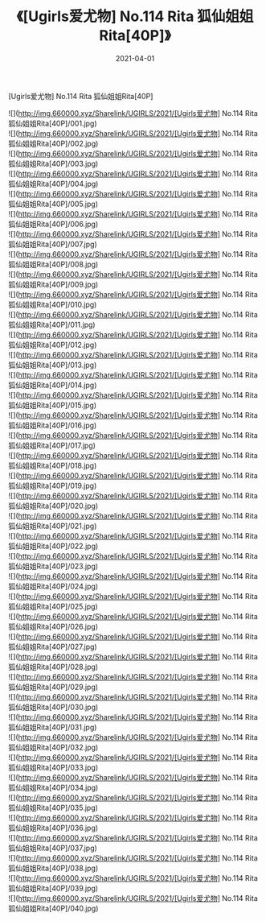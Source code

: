 ﻿---
layout: post
title:  《[Ugirls爱尤物] No.114 Rita 狐仙姐姐Rita[40P]》
date:   2021-04-01
img: http://img.660000.xyz/Sharelink/UGIRLS/2021/[Ugirls爱尤物] No.114 Rita 狐仙姐姐Rita[40P]/000.jpg
categories: [美女, 清纯, 唯美]
---

[Ugirls爱尤物] No.114 Rita 狐仙姐姐Rita[40P]

  ![](http://img.660000.xyz/Sharelink/UGIRLS/2021/[Ugirls爱尤物] No.114 Rita 狐仙姐姐Rita[40P]/001.jpg) <br> ![](http://img.660000.xyz/Sharelink/UGIRLS/2021/[Ugirls爱尤物] No.114 Rita 狐仙姐姐Rita[40P]/002.jpg) <br> ![](http://img.660000.xyz/Sharelink/UGIRLS/2021/[Ugirls爱尤物] No.114 Rita 狐仙姐姐Rita[40P]/003.jpg) <br> ![](http://img.660000.xyz/Sharelink/UGIRLS/2021/[Ugirls爱尤物] No.114 Rita 狐仙姐姐Rita[40P]/004.jpg) <br> ![](http://img.660000.xyz/Sharelink/UGIRLS/2021/[Ugirls爱尤物] No.114 Rita 狐仙姐姐Rita[40P]/005.jpg) <br> ![](http://img.660000.xyz/Sharelink/UGIRLS/2021/[Ugirls爱尤物] No.114 Rita 狐仙姐姐Rita[40P]/006.jpg) <br> ![](http://img.660000.xyz/Sharelink/UGIRLS/2021/[Ugirls爱尤物] No.114 Rita 狐仙姐姐Rita[40P]/007.jpg) <br> ![](http://img.660000.xyz/Sharelink/UGIRLS/2021/[Ugirls爱尤物] No.114 Rita 狐仙姐姐Rita[40P]/008.jpg) <br> ![](http://img.660000.xyz/Sharelink/UGIRLS/2021/[Ugirls爱尤物] No.114 Rita 狐仙姐姐Rita[40P]/009.jpg) <br> ![](http://img.660000.xyz/Sharelink/UGIRLS/2021/[Ugirls爱尤物] No.114 Rita 狐仙姐姐Rita[40P]/010.jpg) <br> ![](http://img.660000.xyz/Sharelink/UGIRLS/2021/[Ugirls爱尤物] No.114 Rita 狐仙姐姐Rita[40P]/011.jpg) <br> ![](http://img.660000.xyz/Sharelink/UGIRLS/2021/[Ugirls爱尤物] No.114 Rita 狐仙姐姐Rita[40P]/012.jpg) <br> ![](http://img.660000.xyz/Sharelink/UGIRLS/2021/[Ugirls爱尤物] No.114 Rita 狐仙姐姐Rita[40P]/013.jpg) <br> ![](http://img.660000.xyz/Sharelink/UGIRLS/2021/[Ugirls爱尤物] No.114 Rita 狐仙姐姐Rita[40P]/014.jpg) <br> ![](http://img.660000.xyz/Sharelink/UGIRLS/2021/[Ugirls爱尤物] No.114 Rita 狐仙姐姐Rita[40P]/015.jpg) <br> ![](http://img.660000.xyz/Sharelink/UGIRLS/2021/[Ugirls爱尤物] No.114 Rita 狐仙姐姐Rita[40P]/016.jpg) <br> ![](http://img.660000.xyz/Sharelink/UGIRLS/2021/[Ugirls爱尤物] No.114 Rita 狐仙姐姐Rita[40P]/017.jpg) <br> ![](http://img.660000.xyz/Sharelink/UGIRLS/2021/[Ugirls爱尤物] No.114 Rita 狐仙姐姐Rita[40P]/018.jpg) <br> ![](http://img.660000.xyz/Sharelink/UGIRLS/2021/[Ugirls爱尤物] No.114 Rita 狐仙姐姐Rita[40P]/019.jpg) <br> ![](http://img.660000.xyz/Sharelink/UGIRLS/2021/[Ugirls爱尤物] No.114 Rita 狐仙姐姐Rita[40P]/020.jpg) <br> ![](http://img.660000.xyz/Sharelink/UGIRLS/2021/[Ugirls爱尤物] No.114 Rita 狐仙姐姐Rita[40P]/021.jpg) <br> ![](http://img.660000.xyz/Sharelink/UGIRLS/2021/[Ugirls爱尤物] No.114 Rita 狐仙姐姐Rita[40P]/022.jpg) <br> ![](http://img.660000.xyz/Sharelink/UGIRLS/2021/[Ugirls爱尤物] No.114 Rita 狐仙姐姐Rita[40P]/023.jpg) <br> ![](http://img.660000.xyz/Sharelink/UGIRLS/2021/[Ugirls爱尤物] No.114 Rita 狐仙姐姐Rita[40P]/024.jpg) <br> ![](http://img.660000.xyz/Sharelink/UGIRLS/2021/[Ugirls爱尤物] No.114 Rita 狐仙姐姐Rita[40P]/025.jpg) <br> ![](http://img.660000.xyz/Sharelink/UGIRLS/2021/[Ugirls爱尤物] No.114 Rita 狐仙姐姐Rita[40P]/026.jpg) <br> ![](http://img.660000.xyz/Sharelink/UGIRLS/2021/[Ugirls爱尤物] No.114 Rita 狐仙姐姐Rita[40P]/027.jpg) <br> ![](http://img.660000.xyz/Sharelink/UGIRLS/2021/[Ugirls爱尤物] No.114 Rita 狐仙姐姐Rita[40P]/028.jpg) <br> ![](http://img.660000.xyz/Sharelink/UGIRLS/2021/[Ugirls爱尤物] No.114 Rita 狐仙姐姐Rita[40P]/029.jpg) <br> ![](http://img.660000.xyz/Sharelink/UGIRLS/2021/[Ugirls爱尤物] No.114 Rita 狐仙姐姐Rita[40P]/030.jpg) <br> ![](http://img.660000.xyz/Sharelink/UGIRLS/2021/[Ugirls爱尤物] No.114 Rita 狐仙姐姐Rita[40P]/031.jpg) <br> ![](http://img.660000.xyz/Sharelink/UGIRLS/2021/[Ugirls爱尤物] No.114 Rita 狐仙姐姐Rita[40P]/032.jpg) <br> ![](http://img.660000.xyz/Sharelink/UGIRLS/2021/[Ugirls爱尤物] No.114 Rita 狐仙姐姐Rita[40P]/033.jpg) <br> ![](http://img.660000.xyz/Sharelink/UGIRLS/2021/[Ugirls爱尤物] No.114 Rita 狐仙姐姐Rita[40P]/034.jpg) <br> ![](http://img.660000.xyz/Sharelink/UGIRLS/2021/[Ugirls爱尤物] No.114 Rita 狐仙姐姐Rita[40P]/035.jpg) <br> ![](http://img.660000.xyz/Sharelink/UGIRLS/2021/[Ugirls爱尤物] No.114 Rita 狐仙姐姐Rita[40P]/036.jpg) <br> ![](http://img.660000.xyz/Sharelink/UGIRLS/2021/[Ugirls爱尤物] No.114 Rita 狐仙姐姐Rita[40P]/037.jpg) <br> ![](http://img.660000.xyz/Sharelink/UGIRLS/2021/[Ugirls爱尤物] No.114 Rita 狐仙姐姐Rita[40P]/038.jpg) <br> ![](http://img.660000.xyz/Sharelink/UGIRLS/2021/[Ugirls爱尤物] No.114 Rita 狐仙姐姐Rita[40P]/039.jpg) <br> ![](http://img.660000.xyz/Sharelink/UGIRLS/2021/[Ugirls爱尤物] No.114 Rita 狐仙姐姐Rita[40P]/040.jpg) <br>